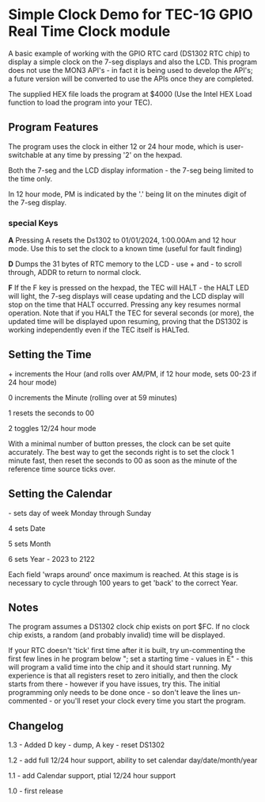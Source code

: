 # Simple Clock Demo for TEC-1G GPIO Real Time Clock module
A basic example of working with the GPIO RTC card (DS1302 RTC chip) to display a simple clock on the 7-seg displays and also the LCD. This program does not use the MON3 API's - in fact it is being used to develop the API's; a future version will be converted to use the APIs once they are completed.

The supplied HEX file loads the program at $4000 (Use the Intel HEX Load function to load the program into your TEC).

## Program Features
The program uses the clock in either 12 or 24 hour mode, which is user-switchable at any time by pressing '2' on the hexpad.

Both the 7-seg and the LCD display information - the 7-seg being limited to the time only.

In 12 hour mode, PM is indicated by the '.' being lit on the minutes digit of the 7-seg display.

### special Keys
**A** Pressing A resets the Ds1302 to 01/01/2024, 1:00.00Am and 12 hour mode. Use this to set the clock to a known time (useful for fault finding)

**D** Dumps the 31 bytes of RTC memory to the LCD - use + and - to scroll through, ADDR to return to normal clock.

**F**
If the F key is pressed on the hexpad, the TEC will HALT - the HALT LED will light, the 7-seg displays will cease updating and the LCD display will stop on the time that HALT occurred. Pressing any key resumes normal operation. Note that if you HALT the TEC for several seconds (or more), the updated time will be displayed upon resuming, proving that the DS1302 is working independently even if the TEC itself is HALTed.

## Setting the Time
\+ increments the Hour (and rolls over AM/PM, if 12 hour mode, sets 00-23 if 24 hour mode)

0 increments the Minute (rolling over at 59 minutes)

1 resets the seconds to 00

2 toggles 12/24 hour mode

With a minimal number of button presses, the clock can be set quite accurately. The best way to get the seconds right is to set the clock 1 minute fast, then reset the seconds to 00 as soon as the minute of the reference time source ticks over.

## Setting the Calendar
\- sets day of week Monday through Sunday

4 sets Date

5 sets Month

6 sets Year - 2023 to 2122

Each field 'wraps around' once maximum is reached. At this stage is is necessary to cycle through 100 years to get 'back' to the correct Year.

## Notes
The program assumes a DS1302 clock chip exists on port $FC. If no clock chip exists, a random (and probably invalid) time will be displayed.

If your RTC doesn't 'tick' first time after it is built, try un-commenting the first few lines in he program below "; set a starting time - values in E" - this will program a valid time into the chip and it should start running. My experience is that all registers reset to zero initially, and then the clock starts from there - however if you have issues, try this. The initial programming only needs to be done once - so don't leave the lines un-commented - or you'll reset your clock every time you start the program.

## Changelog
1.3 - Added D key - dump, A key - reset DS1302

1.2 - add full 12/24 hour support, ability to set calendar day/date/month/year

1.1 - add Calendar support, ptial 12/24 hour support

1.0 - first release
